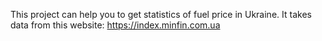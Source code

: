 This project can help you to get statistics of fuel price in Ukraine. 
It takes data from this website: https://index.minfin.com.ua

